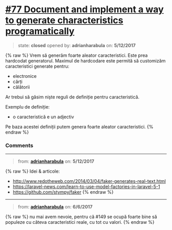 # [\#77 Document and implement a way to generate characteristics programatically](https://github.com/adrianharabula/condr/issues/77)

> state: **closed** opened by: **adrianharabula** on: **5/12/2017**

{% raw %}
Vrem să generăm foarte aleator caracteristici. Este prea hardcodat generatorul. Maximul de hardcodare este permită să customizăm caracteristici generate pentru:

- electronice
- cărți
- călătorii

Ar trebui să găsim niște reguli de definiție pentru caracteristică.

Exemplu de definiție:

- o caracteristică e un adjectiv

Pe baza acestei definiții putem genera foarte aleator caracteristici.
{% endraw %}


### Comments

---
> from: [**adrianharabula**](https://github.com/adrianharabula/condr/issues/77#issuecomment-300997372) on: **5/12/2017**

{% raw %}
Idei & articole:

- http://www.redotheweb.com/2014/03/04/faker-generates-real-text.html
- https://laravel-news.com/learn-to-use-model-factories-in-laravel-5-1
- https://github.com/stympy/faker
{% endraw %}
---
> from: [**adrianharabula**](https://github.com/adrianharabula/condr/issues/77#issuecomment-306458453) on: **6/6/2017**

{% raw %}
nu mai avem nevoie, pentru că #149 se ocupă foarte bine să populeze cu câteva caracteristici reale, cu tot cu valori.
{% endraw %}
